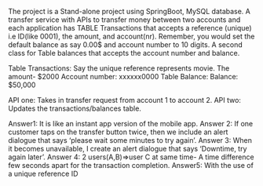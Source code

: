 The project is a Stand-alone project using SpringBoot, MySQL database.
A transfer service with APIs to transfer money between two accounts and each application has TABLE Transactions that accepts a reference (unique) i.e ID(like 0001), the amount, and account(nr).
Remember, you would set the default balance as say 0.00$ and account number to 10 digits.
A second class for Table balances that accepts the account number and balance.

Table Transactions: Say the unique reference represents movie.
The amount- $2000
Account number: xxxxxx0000
Table Balance:
Balance: $50,000

API one: Takes in transfer request from account 1 to account 2.
API two: Updates the transactions/balances table.

Answer1: It is like an instant app version of the mobile app.
Answer 2: If one customer taps on the transfer button twice, then we include an alert dialogue that says ‘please wait some minutes to try again’.
Answer 3: When it becomes unavailable, I create an alert dialogue that says ‘Downtime, try again later’.
Answer 4: 2 users(A,B)=>user C at same time- A time difference few seconds apart for the transaction completion.
Answer5: With the use of a unique reference ID